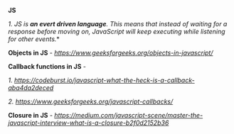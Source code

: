 
**JS**

  *1. JS is **an evert driven language**. This means that instead of waiting for a response before moving on, JavaScript will keep executing while listening for other events.** 

**Objects in JS** - *https://www.geeksforgeeks.org/objects-in-javascript/*

**Callback functions in JS** - 

 *1. https://codeburst.io/javascript-what-the-heck-is-a-callback-aba4da2deced*
 
 *2. https://www.geeksforgeeks.org/javascript-callbacks/*
 
**Closure in JS** - *https://medium.com/javascript-scene/master-the-javascript-interview-what-is-a-closure-b2f0d2152b36*

